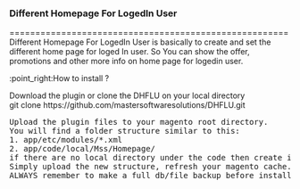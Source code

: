 <div>
<h3>Different Homepage For LogedIn User</h3>
======================================================
Different Homepage For LogedIn User  is basically to create and set the different home page for loged In user.
So You can show the offer, promotions and other more info on home page for logedin user.
<p>:point_right:How to install ?</p>
<p>Download the plugin or 
clone the DHFLU on your local directory<br>
git clone https://github.com/mastersoftwaresolutions/DHFLU.git<pre>Upload the plugin files to your magento root directory.
You will find a folder structure similar to this:
1. app/etc/modules/*.xml
2. app/code/local/Mss/Homepage/
if there are no local directory under the code then create it and place the files under it.
Simply upload the new structure, refresh your magento cache. 
ALWAYS remember to make a full db/file backup before installing any new modules!
</pre>
</p>
</div>
